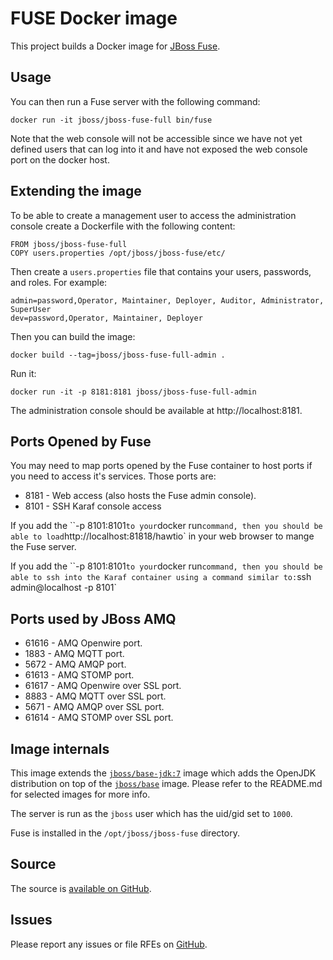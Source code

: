 # FUSE Docker image

This project builds a Docker image for [JBoss Fuse](http://www.jboss.org/products/fuse/overview/).

## Usage

You can then run a Fuse server with the following command:

    docker run -it jboss/jboss-fuse-full bin/fuse

Note that the web console will not be accessible since we have not yet defined users that can log into it
and have not exposed the web console port on the docker host.

## Extending the image

To be able to create a management user to access the administration console create a Dockerfile with the
following content:

    FROM jboss/jboss-fuse-full
    COPY users.properties /opt/jboss/jboss-fuse/etc/
    
Then create a `users.properties` file that contains your users, passwords, and roles.  For example:

    admin=password,Operator, Maintainer, Deployer, Auditor, Administrator, SuperUser
    dev=password,Operator, Maintainer, Deployer

Then you can build the image:

    docker build --tag=jboss/jboss-fuse-full-admin .

Run it:

    docker run -it -p 8181:8181 jboss/jboss-fuse-full-admin

The administration console should be available at http://localhost:8181.

## Ports Opened by Fuse

You may need to map ports opened by the Fuse container to host ports if you need to access it's services.
Those ports are:

* 8181 - Web access (also hosts the Fuse admin console).
* 8101 - SSH Karaf console access

If you add the ``-p 8101:8101` to your `docker run` command, then you should be able to load `http://localhost:81818/hawtio` in your web browser to mange the Fuse server.

If you add the ``-p 8101:8101` to your `docker run` command, then you should be able to ssh into the Karaf container using a command similar to: `ssh admin@localhost -p 8101`

## Ports used by JBoss AMQ

* 61616 - AMQ Openwire port.
* 1883  - AMQ MQTT port.
* 5672  - AMQ AMQP port.
* 61613 - AMQ STOMP port.
* 61617 - AMQ Openwire over SSL port.
* 8883  - AMQ MQTT over SSL port.
* 5671  - AMQ AMQP over SSL port.
* 61614 - AMQ STOMP over SSL port.

## Image internals

This image extends the [`jboss/base-jdk:7`](https://github.com/JBoss-Dockerfiles/base-jdk/tree/jdk7) image which adds the OpenJDK distribution on top of the [`jboss/base`](https://github.com/JBoss-Dockerfiles/base) image. Please refer to the README.md for selected images for more info.

The server is run as the `jboss` user which has the uid/gid set to `1000`.

Fuse is installed in the `/opt/jboss/jboss-fuse` directory.

## Source

The source is [available on GitHub](https://github.com/jboss-fuse/jboss-fuse-docker).

## Issues

Please report any issues or file RFEs on [GitHub](https://github.com/jboss-fuse/jboss-fuse-docker/issues).